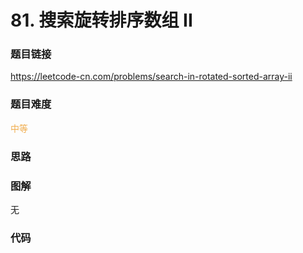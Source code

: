 # 81. 搜索旋转排序数组 II

### 题目链接

https://leetcode-cn.com/problems/search-in-rotated-sorted-array-ii

### 题目难度

<font color=#F0AD4E>中等</font>

### 思路



### 图解

无

### 代码

```python
```